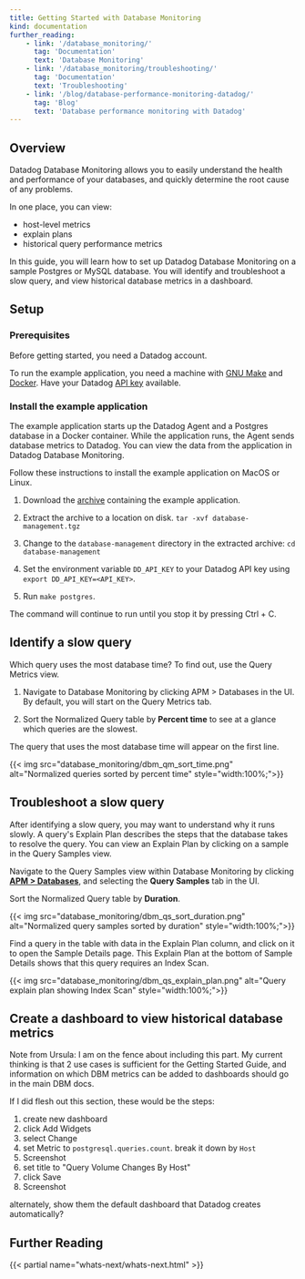 ```yaml
---
title: Getting Started with Database Monitoring
kind: documentation
further_reading:
    - link: '/database_monitoring/'
      tag: 'Documentation'
      text: 'Database Monitoring'
    - link: '/database_monitoring/troubleshooting/'
      tag: 'Documentation'
      text: 'Troubleshooting'
    - link: '/blog/database-performance-monitoring-datadog/'
      tag: 'Blog'
      text: 'Database performance monitoring with Datadog'
---
```

## Overview

Datadog Database Monitoring allows you to easily understand the health and performance of your databases, and quickly determine the root cause of any problems.

In one place, you can view:

* host-level metrics
* explain plans
* historical query performance metrics

In this guide, you will learn how to set up Datadog Database Monitoring on a sample Postgres or MySQL database. You will identify and troubleshoot a slow query, and view historical database metrics in a dashboard.

## Setup

### Prerequisites

Before getting started, you need a Datadog account.

To run the example application, you need a machine with [GNU Make][1] and [Docker][2]. Have your Datadog [API key][3] available.

### Install the example application

The example application starts up the Datadog Agent and a Postgres database in a Docker container. While the application runs, the Agent sends database metrics to Datadog. You can view the data from the application in Datadog Database Monitoring.

Follow these instructions to install the example application on MacOS or Linux.

1. Download the [archive][4] containing the example application.

2. Extract the archive to a location on disk. `tar -xvf database-management.tgz`

3. Change to the `database-management` directory in the extracted archive: `cd database-management`

4. Set the environment variable `DD_API_KEY` to your Datadog API key using `export DD_API_KEY=<API_KEY>`.

5. Run `make postgres`.

The command will continue to run until you stop it by pressing Ctrl + C.

## Identify a slow query

Which query uses the most database time? To find out, use the Query Metrics view.

1. Navigate to Database Monitoring by clicking APM > Databases in the UI. By default, you will start on the Query Metrics tab.

2. Sort the Normalized Query table by **Percent time** to see at a glance which queries are the slowest.

The query that uses the most database time will appear on the first line.

{{< img src="database_monitoring/dbm_qm_sort_time.png" alt="Normalized queries sorted by percent time" style="width:100%;">}}

## Troubleshoot a slow query

After identifying a slow query, you may want to understand why it runs slowly. A query's Explain Plan describes the steps that the database takes to resolve the query. You can view an Explain Plan by clicking on a sample in the Query Samples view.

Navigate to the Query Samples view within Database Monitoring by clicking **[APM > Databases][5]**, and selecting the **Query Samples** tab in the UI.

Sort the Normalized Query table by **Duration**.

{{< img src="database_monitoring/dbm_qs_sort_duration.png" alt="Normalized query samples sorted by duration" style="width:100%;">}}

Find a query in the table with data in the Explain Plan column, and click on it to open the Sample Details page. This Explain Plan at the bottom of Sample Details shows that this query requires an Index Scan.

{{< img src="database_monitoring/dbm_qs_explain_plan.png" alt="Query explain plan showing Index Scan" style="width:100%;">}}

## Create a dashboard to view historical database metrics

Note from Ursula: I am on the fence about including this part. My current thinking is that 2 use cases is sufficient for the Getting Started Guide, and information on which DBM metrics can be added to dashboards should go in the main DBM docs.

If I did flesh out this section, these would be the steps:
1. create new dashboard
2. click Add Widgets
3. select Change
4. set Metric to `postgresql.queries.count`. break it down by `Host`
5. Screenshot
6. set title to "Query Volume Changes By Host"
7. click Save
8. Screenshot

alternately, show them the default dashboard that Datadog creates automatically?

## Further Reading

{{< partial name="whats-next/whats-next.html" >}}

[1]: https://www.gnu.org/software/make/
[2]: https://www.docker.com/
[3]: https://app.datadoghq.com/account/settings#api
[4]: /resources/examples/database-management.tgz
[5]: https://app.datadoghq.com/databases
